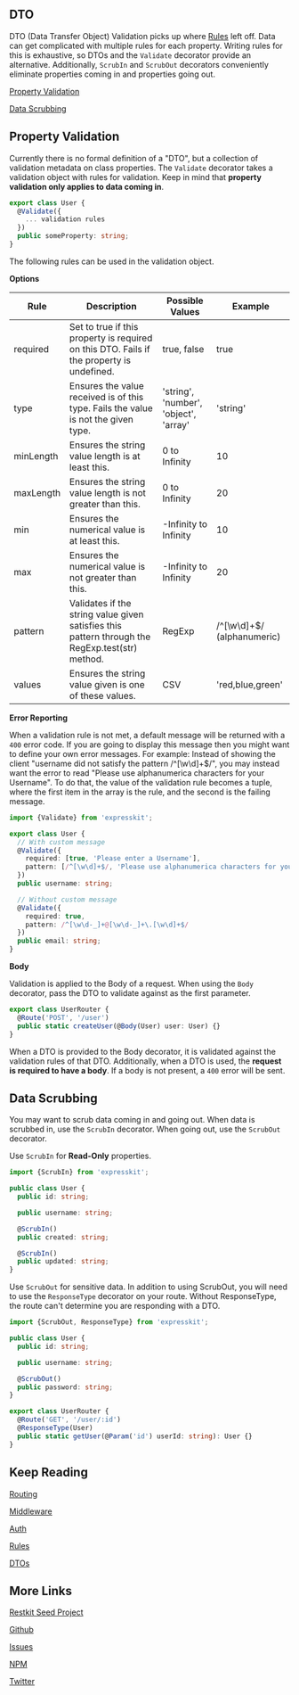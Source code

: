 DTO
---

DTO (Data Transfer Object) Validation picks up where [Rules](/rule/README.md) left off. Data
can get complicated with multiple rules for each property. Writing rules for this
is exhaustive, so DTOs and the `Validate` decorator provide an alternative.
Additionally, `ScrubIn` and `ScrubOut` decorators conveniently eliminate properties
coming in and properties going out.

[Property Validation](#validation)

[Data Scrubbing](#scrubbing)

<a name="validation"></a>
## Property Validation

Currently there is no formal definition of a "DTO", but a collection of validation
metadata on class properties. The `Validate` decorator takes a validation object
with rules for validation. Keep in mind that **property validation only applies
to data coming in**.

```typescript
export class User {
  @Validate({
    ... validation rules
  })
  public someProperty: string;
}
```

The following rules can be used in the validation object.

**Options**

| Rule      | Description                                                                                     | Possible Values                       | Example                    |
|-----------|-------------------------------------------------------------------------------------------------|---------------------------------------|----------------------------|
| required  | Set to true if this property is required on this DTO. Fails if the property is undefined.       | true, false                           | true                       |
| type      | Ensures the value received is of this type. Fails the value is not the given type.              | 'string', 'number', 'object', 'array' | 'string'                   |
| minLength | Ensures the string value length is at least this.                                               | 0 to Infinity                         | 10                         |
| maxLength | Ensures the string value length is not greater than this.                                       | 0 to Infinity                         | 20                         |
| min       | Ensures the numerical value is at least this.                                                   | -Infinity to Infinity                 | 10                         |
| max       | Ensures the numerical value is not greater than this.                                           | -Infinity to Infinity                 | 20                         |
| pattern   | Validates if the string value given satisfies this pattern through the RegExp.test(str) method. | RegExp                                | /^[\w\d]+$/ (alphanumeric) |
| values    | Ensures the string value given is one of these values.                                          | CSV                                   | 'red,blue,green'           |


**Error Reporting**

When a validation rule is not met, a default message will be returned with a `400`
error code. If you are going to display this message then you might want to
define your own error messages. For example: Instead of showing the client "username did not 
satisfy the pattern /^[\w\d]+$/", you may instead want the error to read "Please
use alphanumerica characters for your Username". To do that, the value of the
validation rule becomes a tuple, where the first item in the array is the rule,
and the second is the failing message.

```typescript
import {Validate} from 'expresskit';

export class User {
  // With custom message
  @Validate({
    required: [true, 'Please enter a Username'],
    pattern: [/^[\w\d]+$/, 'Please use alphanumerica characters for your Username']
  })
  public username: string;

  // Without custom message
  @Validate({
    required: true,
    pattern: /^[\w\d-_]+@[\w\d-_]+\.[\w\d]+$/
  })
  public email: string;
}
```

**Body**

Validation is applied to the Body of a request. When using the `Body` decorator, pass
the DTO to validate against as the first parameter.

```typescript
export class UserRouter {
  @Route('POST', '/user')
  public static createUser(@Body(User) user: User) {}
}
```

When a DTO is provided to the Body decorator, it is validated against the validation
rules of that DTO. Additionally, when a DTO is used, the __request is required to have
a body__. If a body is not present, a `400` error will be sent.

<a name="scrubbing"></a>
## Data Scrubbing

You may want to scrub data coming in and going out. When data is scrubbed in, use the
`ScrubIn` decorator. When going out, use the `ScrubOut` decorator.

Use `ScrubIn` for **Read-Only** properties. 

```typescript
import {ScrubIn} from 'expresskit';

public class User {
  public id: string;

  public username: string;

  @ScrubIn()
  public created: string;

  @ScrubIn()
  public updated: string;
}
```

Use `ScrubOut` for sensitive data. In addition to using ScrubOut, you will need to
use the `ResponseType` decorator on your route. Without ResponseType, the route can't
determine you are responding with a DTO.

```typescript
import {ScrubOut, ResponseType} from 'expresskit';

public class User {
  public id: string;

  public username: string;

  @ScrubOut()
  public password: string;
}

export class UserRouter {
  @Route('GET', '/user/:id')
  @ResponseType(User)
  public static getUser(@Param('id') userId: string): User {}
}
```

## Keep Reading

[Routing](/route/README.md)

[Middleware](/middleware/README.md)

[Auth](/auth/README.md)

[Rules](/rule/README.md)

[DTOs](/dto/README.md)

## More Links

[Restkit Seed Project](https://github.com/iamchairs/restkit-seed)

[Github](https://github.com/iamchairs/restkit)

[Issues](https://github.com/iamchairs/restkit/issues)

[NPM](https://www.npmjs.com/package/restkit)

[Twitter](https://twitter.com/micahwllmsn)